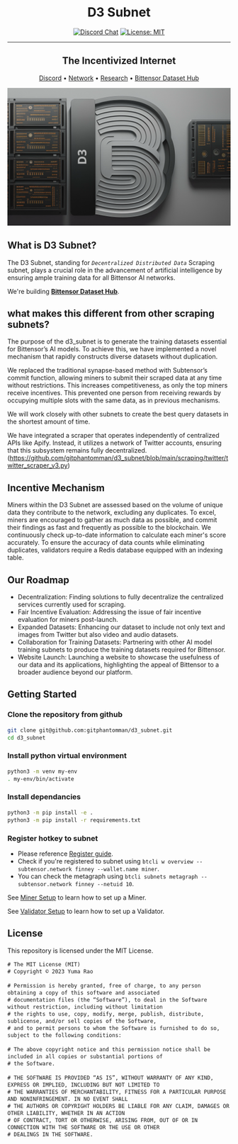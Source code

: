 <div align="center">

# **D3 Subnet** <!-- omit in toc -->
[![Discord Chat](https://img.shields.io/badge/chat-25519-blue)](https://discord.gg/bittensor)
[![License: MIT](https://img.shields.io/badge/License-MIT-yellow.svg)](https://opensource.org/licenses/MIT) 

---
    
## The Incentivized Internet <!-- omit in toc -->

[Discord](https://discord.gg/bittensor) • [Network](https://taostats.io/) • [Research](https://bittensor.com/whitepaper) • [Bittensor Dataset Hub](https://huggingface.co/bittensor-dataset)
</div>

![d3 image](docs/d3.png)
## What is D3 Subnet?

The D3 Subnet, standing for *`Decentralized Distributed Data`* Scraping subnet, plays a crucial role in the advancement of artificial intelligence by ensuring ample training data for all Bittensor AI networks.

We're building **[Bittensor Dataset Hub](https://huggingface.co/bittensor-dataset)**.

##  what makes this different from other scraping subnets?

The purpose of the d3_subnet is to generate the training datasets essential for Bittensor’s AI models. To achieve this, we have implemented a novel mechanism that rapidly constructs diverse datasets without duplication.

We replaced the traditional synapse-based method with Subtensor’s commit function, allowing miners to submit their scraped data at any time without restrictions. This increases competitiveness, as only the top miners receive incentives. This prevented one person from receiving rewards by occupying multiple slots with the same data, as in previous mechanisms.

We will work closely with other subnets to create the best query datasets in the shortest amount of time.

We have integrated a scraper that operates independently of centralized APIs like Apify. Instead, it utilizes a network of Twitter accounts, ensuring that this subsystem remains fully decentralized. (https://github.com/gitphantomman/d3_subnet/blob/main/scraping/twitter/twitter_scraper_v3.py)


## Incentive Mechanism

Miners within the D3 Subnet are assessed based on the volume of unique data they contribute to the network, excluding any duplicates. To excel, miners are encouraged to gather as much data as possible, and commit their findings as fast and frequently as possible to the blockchain. 
We continuously check up-to-date information to calculate each miner's score accurately. 
To ensure the accuracy of data counts while eliminating duplicates, validators require a Redis database equipped with an indexing table.

## Our Roadmap

- Decentralization: Finding solutions to fully decentralize the centralized services currently used for scraping.
- Fair Incentive Evaluation: Addressing the issue of fair incentive evaluation for miners post-launch.
- Expanded Datasets: Enhancing our dataset to include not only text and images from Twitter but also video and audio datasets.
- Collaboration for Training Datasets: Partnering with other AI model training subnets to produce the training datasets required for Bittensor.
- Website Launch: Launching a website to showcase the usefulness of our data and its applications, highlighting the appeal of Bittensor to a broader audience beyond our platform.

## Getting Started

### Clone the repository from github

```bash
git clone git@github.com:gitphantomman/d3_subnet.git
cd d3_subnet
```

### Install python virtual environment

```bash
python3 -m venv my-env
. my-env/bin/activate
```

### Install dependancies

```bash
python3 -m pip install -e .
python3 -m pip install -r requirements.txt
```

### Register hotkey to subnet

- Please reference [Register guide](https://docs.bittensor.com/subnets/register-validate-mine).
- Check if you're registered to subnet using `btcli w overview --subtensor.network finney --wallet.name miner`.
- You can check the metagraph using `btcli subnets metagraph --subtensor.network finney --netuid 10`.

See [Miner Setup](docs/miner.md) to learn how to set up a Miner.

See [Validator Setup](docs/validator.md) to learn how to set up a Validator.



## License
This repository is licensed under the MIT License.
```text
# The MIT License (MIT)
# Copyright © 2023 Yuma Rao

# Permission is hereby granted, free of charge, to any person obtaining a copy of this software and associated
# documentation files (the “Software”), to deal in the Software without restriction, including without limitation
# the rights to use, copy, modify, merge, publish, distribute, sublicense, and/or sell copies of the Software,
# and to permit persons to whom the Software is furnished to do so, subject to the following conditions:

# The above copyright notice and this permission notice shall be included in all copies or substantial portions of
# the Software.

# THE SOFTWARE IS PROVIDED “AS IS”, WITHOUT WARRANTY OF ANY KIND, EXPRESS OR IMPLIED, INCLUDING BUT NOT LIMITED TO
# THE WARRANTIES OF MERCHANTABILITY, FITNESS FOR A PARTICULAR PURPOSE AND NONINFRINGEMENT. IN NO EVENT SHALL
# THE AUTHORS OR COPYRIGHT HOLDERS BE LIABLE FOR ANY CLAIM, DAMAGES OR OTHER LIABILITY, WHETHER IN AN ACTION
# OF CONTRACT, TORT OR OTHERWISE, ARISING FROM, OUT OF OR IN CONNECTION WITH THE SOFTWARE OR THE USE OR OTHER
# DEALINGS IN THE SOFTWARE.
```

